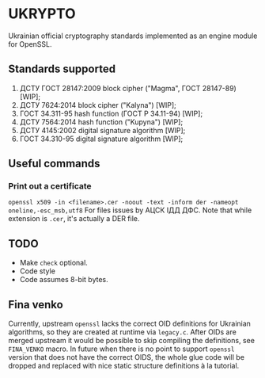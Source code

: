 # UKRYPTO
Ukrainian official cryptography standards implemented as an engine module for OpenSSL.

## Standards supported
1. ДСТУ ГОСТ 28147:2009 block cipher ("Magma", ГОСТ 28147-89) [WIP];
2. ДСТУ 7624:2014 block cipher ("Kalyna") [WIP];
3. ГОСТ 34.311-95 hash function (ГОСТ Р 34.11-94) [WIP];
4. ДСТУ 7564:2014 hash function ("Kupyna") [WIP];
5. ДСТУ 4145:2002 digital signature algorithm [WIP];
6. ГОСТ 34.310-95 digital signature algorithm [WIP];

## Useful commands
### Print out a certificate

`openssl x509 -in <filename>.cer -noout -text -inform der -nameopt oneline,-esc_msb,utf8`
For files issues by АЦСК ІДД ДФС. Note that while extension is `.cer`, it's actually a DER file.

## TODO
- Make `check` optional.
- Code style
- Code assumes 8-bit bytes.

## Fina venko
Currently, upstream `openssl` lacks the correct OID definitions for Ukrainian algorithms, so they are created at runtime via `legacy.c`.
After OIDs are merged upstream it would be possible to skip compiling the definitions, see `FINA_VENKO` macro. In future when there is no
point to support `openssl` version that does not have the correct OIDS, the whole glue code will be dropped and replaced with nice
static structure definitions à la tutorial.
